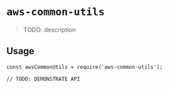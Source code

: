 # `aws-common-utils`

> TODO: description

## Usage

```
const awsCommonUtils = require('aws-common-utils');

// TODO: DEMONSTRATE API
```

